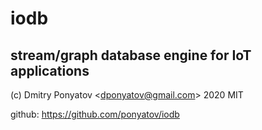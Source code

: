 #  iodb
## stream/graph database engine for IoT applications

(c) Dmitry Ponyatov <<dponyatov@gmail.com>> 2020 MIT

github: https://github.com/ponyatov/iodb
